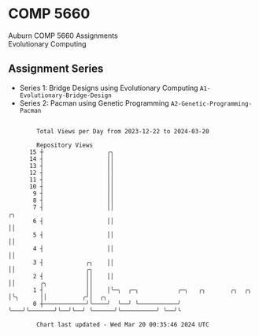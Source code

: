 # COMP 5660
Auburn COMP 5660 Assignments  
Evolutionary Computing

## Assignment Series
- Series 1: Bridge Designs using Evolutionary Computing `A1-Evolutionary-Bridge-Design`
- Series 2: Pacman using Genetic Programming `A2-Genetic-Programming-Pacman`

```

        Total Views per Day from 2023-12-22 to 2024-03-20

        Repository Views
      15 ┼                  ╭╮
      14 ┤                  ││
      13 ┤                  ││
      12 ┤                  ││
      11 ┤                  ││
      10 ┤                  ││
       9 ┤                  ││
       8 ┤                  ││
       7 ┤                  ││                                         ╭╮
       6 ┤                  ││                                         ││
       5 ┤                  ││                                         ││
       4 ┤                  ││                                         ││
       3 ┤            ╭╮    ││                                         ││                    ╭╮
       2 ┤            ││    ││                                         ││       ╭╮           ││
       1 ┤            ││    │╰─╮  ╭─╮           ╭─╮   ╭╮       ╭╮  ╭╮  │╰╮      ││          ╭╯│  ╭╮
       0 ┼────────────╯╰────╯  ╰──╯ ╰───────────╯ ╰───╯╰───────╯╰──╯╰──╯ ╰──────╯╰──────────╯ ╰──╯╰

        Chart last updated - Wed Mar 20 00:35:46 2024 UTC
        
```
